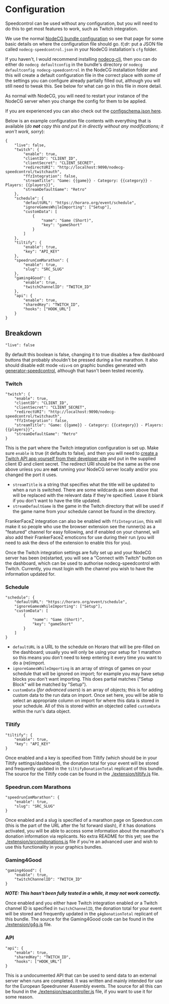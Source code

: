 # Configuration

Speedcontrol can be used without any configuration, but you will need to do this to get most features to work, such as Twitch integration.

We use the normal [NodeCG bundle configuration](https://nodecg.com/tutorial-bundle-configuration.html) so see that page for some basic details on where the configuration file should go. *tl;dr:* put a JSON file called `nodecg-speedcontrol.json` in your NodeCG installation's `cfg` folder.

If you haven't, I would recommend installing [nodecg-cli](https://github.com/nodecg/nodecg-cli), then you can do either do `nodecg defaultconfig` in the bundle's directory or `nodecg defaultconfig nodecg-speedcontrol` in the NodeCG installation folder and this will create a default configuration file in the correct place with *some* of the settings you can configure already partially filled out, although you will still need to tweak this. See below for what can go in this file in more detail.

As normal with NodeCG, you will need to restart your instance of the NodeCG server when you change the config for them to be applied.

If you are experienced you can also check out the [configschema.json here](../configschema.json).

Below is an example configuration file contents with everything that is available (*do **not** copy this and put it in directly without any modifications; it won't work, sorry*):

```
{
	"live": false,
	"twitch": {
		"enable": true,
		"clientID": "CLIENT_ID",
		"clientSecret": "CLIENT_SECRET",
		"redirectURI": "http://localhost:9090/nodecg-speedcontrol/twitchauth",
		"ffzIntegration": false,
		"streamTitle": "Game: {{game}} - Category: {{category}} - Players: {{players}}",
		"streamDefaultGame": "Retro"
	},
	"schedule": {
		"defaultURL": "https://horaro.org/event/schedule",
		"ignoreGamesWhileImporting": ["Setup"],
		"customData": [
			{
				"name": "Game (Short)",
				"key": "gameShort"
			}
		]
	},
	"tiltify": {
		"enable": true,
		"key": "API_KEY"
	},
	"speedrunComMarathon": {
		"enable": true,
		"slug": "SRC_SLUG"
	},
	"gaming4Good": {
		"enable": true,
		"twitchChannelID": "TWITCH_ID"
	},
	"api": {
		"enable": true,
		"sharedKey": "TWITCH_ID",
		"hooks": ["HOOK_URL"]
	}
}
```

## Breakdown

```
"live": false
```

By default this boolean is false, changing it to true disables a few dashboard buttons that probably shouldn't be pressed during a live marathon. It also should disable edit mode `<div>`s on graphic bundles generated with [generator-speedcontrol](https://github.com/speedcontrol/generator-speedcontrol), although that hasn't been tested recently.

### Twitch

```
"twitch": {
	"enable": true,
	"clientID": "CLIENT_ID",
	"clientSecret": "CLIENT_SECRET",
	"redirectURI": "http://localhost:9090/nodecg-speedcontrol/twitchauth",
	"ffzIntegration": false,
	"streamTitle": "Game: {{game}} - Category: {{category}} - Players: {{players}}",
	"streamDefaultGame": "Retro"
}
```

This is the part where the Twitch integration configuration is set up. Make sure `enable` is true (it defaults to false), and then you will need to [create a Twitch API app yourself from their developer site](https://glass.twitch.tv/console/apps/create) and put in the supplied client ID and client secret. The redirect URI should be the same as the one above unless you are **not** running your NodeCG server locally and/or you changed the port it uses.

- `streamTitle` is a string that specifies what the title will be updated to when a run is switched. There are some wildcards as seen above that will be replaced with the relevant data if they're specified. Leave it blank if you don't want to have the title updated.
- `streamDefaultGame` is the game in the Twitch directory that will be used if the game name from your schedule cannot be found in the directory.

FrankerFaceZ integration can also be enabled with `ffzIntegration`, this will make it so people who use the browser extension see the runner(s) as a "featured" channel for easy following, and if enabled on your channel, will also add their FrankerFaceZ emoticons for use during their run (you will need to ask the devs of the extension to enable this for you).

Once the Twitch integration settings are fully set up and your NodeCG server has been (re)started, you will see a "Connect with Twitch" button on the dashboard, which can be used to authorise nodecg-speedcontrol with Twitch. Currently, you must login with the channel you wish to have the information updated for.

### Schedule

```
"schedule": {
	"defaultURL": "https://horaro.org/event/schedule",
	"ignoreGamesWhileImporting": ["Setup"],
	"customData": [
		{
			"name": "Game (Short)",
			"key": "gameShort"
		}
	]
}
```

- `defaultURL` is a URL to the schedule on Horaro that will be pre-filled on the dashboard; usually you will only be using your setup for 1 marathon so this means you don't need to keep entering it every time you want to do a (re)import.
- `ignoreGamesWhileImporting` is an array of strings of games on your schedule that will be ignored on import; for example you may have setup blocks you don't want importing. This does partial matches ("Setup Block" will be matched by "Setup").
- `customData` (*for advanced users*) is an array of objects; this is for adding custom data to the run data on import. Once set here, you will be able to select an appropriate column on import for where this data is stored in your schedule. All of this is stored within an objected called `customData` within the run's data object.

### Tiltify

```
"tiltify": {
	"enable": true,
	"key": "API_KEY"
}
```

Once enabled and a key is specified from Tiltify (which should be in your Tiltify settings/dashboard), the donation total for your event will be stored and frequently updated in the `tiltifyDonationTotal` replicant of this bundle. The source for the Tiltify code can be found in the [./extension/tiltify.js](../extension/tiltify.js) file.

### Speedrun.com Marathons

```
"speedrunComMarathon": {
	"enable": true,
	"slug": "SRC_SLUG"
}
```

Once enabled and a slug is specified of a marathon page on Speedrun.com (this is the part of the URL after the 1st forward slash), if it has donations activated, you will be able to access some information about the marathon's donation information via replicants. No extra README for this yet; see the  [./extension/srcomdonations.js](../extension/srcomdonations.js) file if you're an advanced user and wish to use this functionality in your graphics bundles.

### Gaming4Good

```
"gaming4Good": {
	"enable": true,
	"twitchChannelID": "TWITCH_ID"
}
```

***NOTE: This hasn't been fully tested in a while, it may not work correctly.***

Once enabled and you either have Twitch integration enabled *or* a Twitch channel ID is specified in `twitchChannelID`, the donation total for your event will be stored and frequently updated in the `g4gDonationTotal` replicant of this bundle. The source for the Gaming4Good code can be found in the [./extension/g4g.js](../extension/g4g.js) file.

### API

```
"api": {
	"enable": true,
	"sharedKey": "TWITCH_ID",
	"hooks": ["HOOK_URL"]
}
```

This is a undocumented API that can be used to send data to an external server when runs are completed. It was written and mainly intended for use for the European Speedrunner Assembly events. The source for all this can be found in the [./extension/esacontroller.js](../extension/esacontroller.js) file, if you want to use it for some reason.
